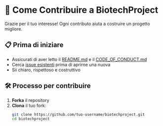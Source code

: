 # 🤝 Come Contribuire a BiotechProject

Grazie per il tuo interesse! Ogni contributo aiuta a costruire un progetto migliore.

## 📋 Prima di iniziare

- Assicurati di aver letto il [README.md](README.md) e il [CODE_OF_CONDUCT.md](CODE_OF_CONDUCT.md)
- Cerca [issue esistenti](https://github.com/Gitechnolo/biotechproject/issues) prima di aprirne una nuova
- Sii chiaro, rispettoso e costruttivo

## 🛠️ Processo per contribuire

1. **Forka** il repository
2. **Clona** il tuo fork:
   ```bash
   git clone https://github.com/tuo-username/biotechproject.git
   cd biotechproject   